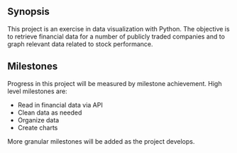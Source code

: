 ## Synopsis

This project is an exercise in data visualization with Python. The objective is to retrieve financial data for a number of publicly traded companies and to graph relevant data related to stock performance.

## Milestones

Progress in this project will be measured by milestone achievement. High level milestones are:

* Read in financial data via API
* Clean data as needed
* Organize data
* Create charts

More granular milestones will be added as the project develops.
